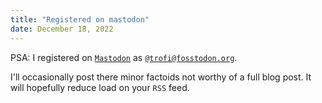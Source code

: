 ```yaml
---
title: "Registered on mastodon"
date: December 18, 2022
---
```


PSA: I registered on [`Mastodon`](https://en.wikipedia.org/wiki/Mastodon_(social_network))
as [`@trofi@fosstodon.org`](https://fosstodon.org/@trofi).

I'll occasionally post there minor factoids not worthy of a full
blog post. It will hopefully reduce load on your `RSS` feed.
